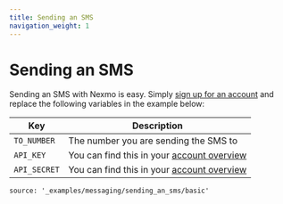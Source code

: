 ```yaml
---
title: Sending an SMS
navigation_weight: 1
---
```


# Sending an SMS

Sending an SMS with Nexmo is easy. Simply [sign up for an account](https://dashboard.nexmo.com/sign-up) and replace the following variables in the example below:

| Key | Description |
| -------- | ----------- |
| `TO_NUMBER` | The number you are sending the SMS to |
| `API_KEY` | You can find this in your [account overview](https://dashboard.nexmo.com/account-overview) |
| `API_SECRET` | You can find this in your [account overview](https://dashboard.nexmo.com/account-overview) |

```tabbed_examples
source: '_examples/messaging/sending_an_sms/basic'
```
